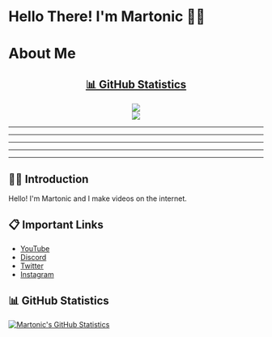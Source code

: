 # Hello There! I'm Martonic 🙋‍♂️


# About Me

<h2 align="center"><u>📊 GitHub Statistics</u></h2>
<p align="center">
<img src="https://github-readme-stats.vercel.app/api?username=ItsMartonic&show_icons=true&theme=github_dark">
<br>
<img src="https://github-readme-stats.vercel.app/api/top-langs/?username=ItsMartonic&layout=compact&theme=github_dark">
</p>

---
---
---
---
---


## 🙋‍♂️ Introduction

Hello! I'm Martonic and I make videos on the internet.

## 📋 Important Links

- [YouTube](https://www.youtube.com/Martonic)
- [Discord](https://discord.gg/R5nzBEmv8d)
- [Twitter](https://twitter.com/ItsMartonic)
- [Instagram](https://www.instagram.com/itsmartonic/?hl=en)

## 📊 GitHub Statistics

[![Martonic's GitHub Statistics](https://github-readme-stats.vercel.app/api?username=ItsMartonic&show_icons=true&theme=github_dark)](https://github.com/anuraghazra/github-readme-stats)
